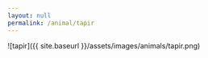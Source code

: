 ```yaml
---
layout: null
permalink: /animal/tapir
---
```


![tapir]({{ site.baseurl }}/assets/images/animals/tapir.png)
<canvas id="tapir" width="500" height="500"></canvas>
<script src="{{ site.baseurl }}/assets/js/tapir.js"></script>